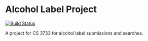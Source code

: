 # Alcohol Label Project

[![Build Status](https://travis-ci.org/CS3733/AlcoholLabelProject.svg?branch=master)](https://travis-ci.org/CS3733/AlcoholLabelProject)

A project for CS 3733 for alcohol label submissions and searches.
